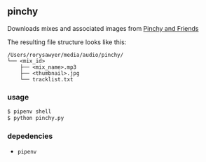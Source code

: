 ## pinchy
Downloads mixes and associated images from [Pinchy and Friends](http://pinchyandfriends.com)
  
The resulting file structure looks like this:
```
/Users/rorysawyer/media/audio/pinchy/
└── <mix_id>
    ├── <mix_name>.mp3
    ├── <thumbnail>.jpg
    └── tracklist.txt
```
  
### usage
```sh
$ pipenv shell
$ python pinchy.py 
```

### depedencies
- `pipenv`

